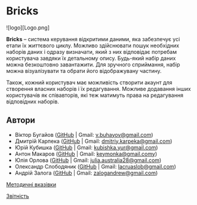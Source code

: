 # Bricks

![logo][Logo.png]

**Bricks** – система керування відкритими даними, яка забезпечує усі етапи їх життєвого циклу. Можливо здійснювати пошук необхідних наборів даних і одразу визначати, який з них відповідає потребам користувача завдяки їх детальному опису. Будь-який набір даних можна безкоштовно завантажити. Для зручного сприймання, набір можна візуалізувати та обрати його відображувану частину.

Також, кожний користувач має можливість створити акаунт для створення власних наборів і їх редагування. Можливе додавання інших користувачів як співавторів, які теж матимуть права на редагування відповідних наборів.

## Автори
  * Віктор Бугайов ([GitHub](https://github.com/mixolydian-b6) | Gmail: v.buhayov@gmail.com)
  * Дмитрій Карпека ([GitHub](https://github.com/vergilinyan) | Gmail: dmitriy.karpeka@gmail.com)
  * Юрій Кубишка ([GitHub](https://github.com/Yuras-KARAS-2019) | Gmail: kubishka.yur@gmail.com)
  * Антон Макаров ([GitHub](https://github.com/pagantin) | Gmail: keymonka@gmail.comy)
  * Юлія Орлова ([GitHub](https://github.com/Julia-Orlova) | Gmail: julia.australia28@gmail.com)
  * Олександр Слободяник ([GitHub](https://github.com/Eigas) | Gmail: lacruaslob@gmail.com)
  * Андрій Залога ([GitHub](https://github.com/fuckingsore) | Gmail: zalogandrew@gmail.com)

[Методичні вказівки](https://github.com/boldak/database_basics_template/blob/master/guidelines/guidelines.md)

[Звітність](https://docs.google.com/spreadsheets/d/1ePb9OBB7ox0E5-GAh2r6ZU3j--PpAROCUfqzA17kL20/edit?usp=sharing)
